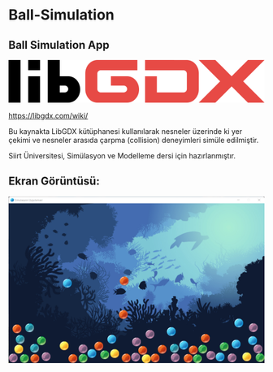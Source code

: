 # Ball-Simulation
## Ball Simulation App

![logo](libgdx_logo.svg)

https://libgdx.com/wiki/

Bu kaynakta LibGDX kütüphanesi kullanılarak nesneler üzerinde ki yer çekimi ve nesneler arasıda çarpma (collision) deneyimleri simüle edilmiştir.

Siirt Üniversitesi, Simülasyon ve Modelleme dersi için hazırlanmıştır. 

## Ekran Görüntüsü:

![](screenshot.png)
